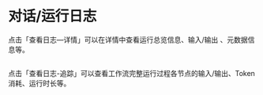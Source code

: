 # 对话/运行日志

点击「查看日志—详情」可以在详情中查看运行总览信息、输入/输出 、元数据信息等。

<figure><img src="https://assets-docs.dify.ai//img/zh_CN/debug-and-preview/5893c9f0312d5a2b6a688da434b9fdd0.webp" alt=""><figcaption></figcaption></figure>

点击「查看日志-追踪」可以查看工作流完整运行过程各节点的输入/输出、Token 消耗、运行时长等。

<figure><img src="https://assets-docs.dify.ai//img/zh_CN/debug-and-preview/dbec0fedc97015dfd7c44899ad3ef2ea.webp" alt=""><figcaption></figcaption></figure>
